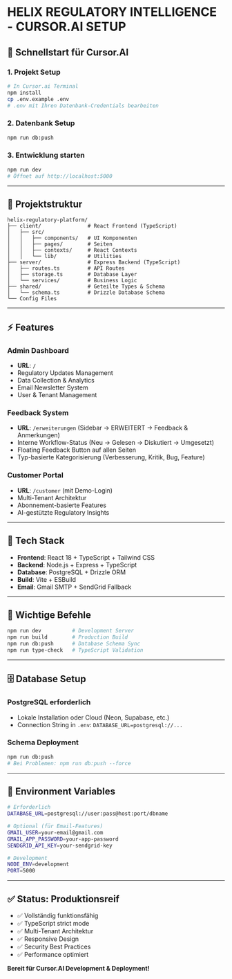 # HELIX REGULATORY INTELLIGENCE - CURSOR.AI SETUP

## 🚀 **Schnellstart für Cursor.AI**

### **1. Projekt Setup**
```bash
# In Cursor.ai Terminal
npm install
cp .env.example .env
# .env mit Ihren Datenbank-Credentials bearbeiten
```

### **2. Datenbank Setup**
```bash
npm run db:push
```

### **3. Entwicklung starten**
```bash
npm run dev
# Öffnet auf http://localhost:5000
```

---

## 📂 **Projektstruktur**

```
helix-regulatory-platform/
├── client/               # React Frontend (TypeScript)
│   ├── src/
│   │   ├── components/   # UI Komponenten
│   │   ├── pages/        # Seiten
│   │   ├── contexts/     # React Contexts
│   │   └── lib/          # Utilities
├── server/               # Express Backend (TypeScript)
│   ├── routes.ts         # API Routes
│   ├── storage.ts        # Database Layer
│   └── services/         # Business Logic
├── shared/               # Geteilte Types & Schema
│   └── schema.ts         # Drizzle Database Schema
└── Config Files
```

---

## ⚡ **Features**

### **Admin Dashboard**
- **URL**: `/`
- Regulatory Updates Management
- Data Collection & Analytics
- Email Newsletter System
- User & Tenant Management

### **Feedback System**
- **URL**: `/erweiterungen` (Sidebar → ERWEITERT → Feedback & Anmerkungen)
- Interne Workflow-Status (Neu → Gelesen → Diskutiert → Umgesetzt)
- Floating Feedback Button auf allen Seiten
- Typ-basierte Kategorisierung (Verbesserung, Kritik, Bug, Feature)

### **Customer Portal**
- **URL**: `/customer` (mit Demo-Login)
- Multi-Tenant Architektur
- Abonnement-basierte Features
- AI-gestützte Regulatory Insights

---

## 🔧 **Tech Stack**

- **Frontend**: React 18 + TypeScript + Tailwind CSS
- **Backend**: Node.js + Express + TypeScript
- **Database**: PostgreSQL + Drizzle ORM
- **Build**: Vite + ESBuild
- **Email**: Gmail SMTP + SendGrid Fallback

---

## 📝 **Wichtige Befehle**

```bash
npm run dev          # Development Server
npm run build        # Production Build
npm run db:push      # Database Schema Sync
npm run type-check   # TypeScript Validation
```

---

## 🗄️ **Database Setup**

### **PostgreSQL erforderlich**
- Lokale Installation oder Cloud (Neon, Supabase, etc.)
- Connection String in `.env`: `DATABASE_URL=postgresql://...`

### **Schema Deployment**
```bash
npm run db:push
# Bei Problemen: npm run db:push --force
```

---

## 🔐 **Environment Variables**

```bash
# Erforderlich
DATABASE_URL=postgresql://user:pass@host:port/dbname

# Optional (für Email-Features)
GMAIL_USER=your-email@gmail.com
GMAIL_APP_PASSWORD=your-app-password
SENDGRID_API_KEY=your-sendgrid-key

# Development
NODE_ENV=development
PORT=5000
```

---

## ✅ **Status: Produktionsreif**

- ✅ Vollständig funktionsfähig
- ✅ TypeScript strict mode
- ✅ Multi-Tenant Architektur
- ✅ Responsive Design
- ✅ Security Best Practices
- ✅ Performance optimiert

**Bereit für Cursor.AI Development & Deployment!**